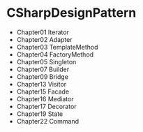 # CSharpDesignPattern
* Chapter01 Iterator
* Chapter02 Adapter
* Chapter03 TemplateMethod
* Chapter04 FactoryMethod
* Chapter05 Singleton
* Chapter07 Builder
* Chapter09 Bridge
* Chapter13 Visitor
* Chapter15 Facade
* Chapter16 Mediator
* Chapter17 Decorator
* Chapter19 State
* Chapter22 Command

